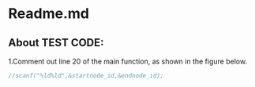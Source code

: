 # Readme.md
## About TEST CODE:
1.Comment out line 20 of the main function, as shown in the figure below.
```c
//scanf("%ld%ld",&startnode_id,&endnode_id);
